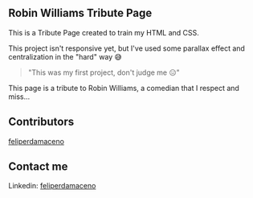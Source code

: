 ## Robin Williams Tribute Page

This is a Tribute Page created to train my HTML and CSS.

This project isn't responsive yet, but I've used some parallax effect and centralization in the "hard" way 😅

> "This was my first project, don't judge me 😑"

This page is a tribute to Robin Williams, a comedian that I respect and miss...

## Contributors

[feliperdamaceno](https://github.com/feliperdamaceno/)

## Contact me

Linkedin: [feliperdamaceno](https://www.linkedin.com/in/feliperdamaceno/)
